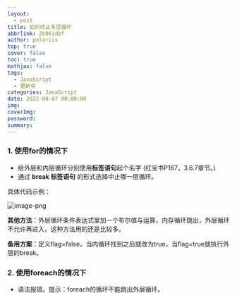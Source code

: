 ```yaml
---
layout:
  - post
title: 如何终止多层循环
abbrlink: 2b061dbf
author: polariis
top: true
cover: false
toc: true
mathjax: false
tags:
  - JavaScript
  - 更新中
categories: JavaScript
date: 2022-08-07 00:00:00
img:
coverImg:
password:
summary:
---
```




### 1. 使用for的情况下

- 给外层和内层循环分别使用**标签语句**起个名字   (红宝书P167，3.6.7章节。)
- 通过 **break 标签语句**    的形式选择中止哪一层循环。

具体代码示例：

![image-png](https://s2.loli.net/2022/10/05/PhIgrWbDdOkAlK7.png)



**其他方法**：外层循环条件表达式里加一个布尔值与运算，内存循环跳出，外层循环不允许再进入，这种方法用的还是比较多。

**备用方案**：定义flag=false，当内循环找到之后就改为true，当flag=true就执行外层的break。



### 2. 使用foreach的情况下 

- 语法报错。提示：foreach的循环不能跳出外层循环。





